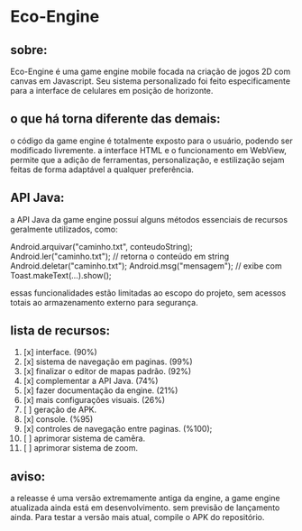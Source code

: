 # Eco-Engine

## sobre:
Eco-Engine é uma game engine mobile focada na criação de jogos 2D com canvas em Javascript. Seu sistema personalizado foi feito especificamente para a interface de celulares em posição de horizonte.

## o que há torna diferente das demais:
o código da game engine é totalmente exposto para o usuário, podendo ser modificado livremente.
a interface HTML e o funcionamento em WebView, permite que a adição de ferramentas, personalização, e estilização sejam feitas de forma adaptável a qualquer preferência.

## API Java:
a API Java da game engine possuí alguns métodos essenciais de recursos geralmente utilizados, como:

Android.arquivar("caminho.txt", conteudoString);
Android.ler("caminho.txt"); // retorna o conteúdo em string
Android.deletar("caminho.txt");
Android.msg("mensagem"); // exibe com Toast.makeText(...).show();

essas funcionalidades estão limitadas ao escopo do projeto, sem acessos totais ao armazenamento externo para segurança.

## lista de recursos:
1. [x] interface. (90%)
2. [x] sistema de navegação em paginas. (99%)
3. [x] finalizar o editor de mapas padrão. (92%)
4. [x] complementar a API Java. (74%)
5. [x] fazer documentação da engine. (21%)
6. [x] mais configurações visuais. (26%)
7. [ ] geração de APK.
8. [x] console. (%95)
9. [x] controles de navegação entre paginas. (%100);
10. [ ] aprimorar sistema de camêra.
11. [ ] aprimorar sistema de zoom.

## aviso:
a releasse é uma versão extremamente antiga da engine, a game engine atualizada ainda está em desenvolvimento. sem previsão de lançamento ainda. Para testar a versão mais atual, compile o APK do repositório.